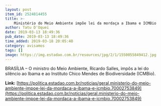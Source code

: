 ```yaml
---
layout: post
item_id: 2524814455
title: >-
    Ministério do Meio Ambiente impõe lei da mordaça a Ibama e ICMBio
author: Tatu D'Oquei
date: 2019-03-13 18:49:36
pub_date: 2019-03-13 18:49:36
time_added: 2019-03-18 20:05:48
category: avisamos
tags: []
image: https://img.estadao.com.br/resources/jpg/2/1/1550055849412.jpg
---
```


BRASÍLIA – O ministro do Meio Ambiente, Ricardo Salles, impôs a lei do silêncio ao Ibama e ao Instituto Chico Mendes de Biodiversidade (ICMBio).

**Link:** [https://politica.estadao.com.br/noticias/geral,ministerio-do-meio-ambiente-impoe-lei-da-mordaca-a-ibama-e-icmbio,70002753849](https://politica.estadao.com.br/noticias/geral,ministerio-do-meio-ambiente-impoe-lei-da-mordaca-a-ibama-e-icmbio,70002753849)

